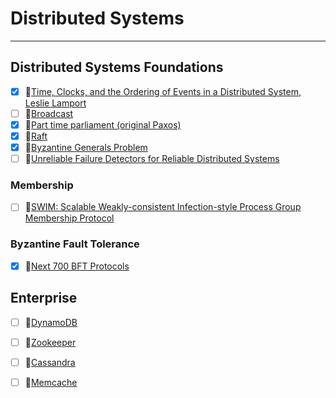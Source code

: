 # Distributed Systems

---

## Distributed Systems Foundations

- [x] 📄[Time, Clocks, and the Ordering of Events in a Distributed System, Leslie Lamport](https://lamport.azurewebsites.net/pubs/time-clocks.pdf)
- [ ] 📄[Broadcast](https://ecommons.cornell.edu/bitstream/handle/1813/6207/94-1425.pdf)
- [x] 📄[Part time parliament (original Paxos)](https://lamport.azurewebsites.net/pubs/lamport-paxos.pdf)
- [x] 📄[Raft](https://web.stanford.edu/~ouster/cgi-bin/papers/raft-atc14)
- [x] 📄[Byzantine Generals Problem](https://lamport.azurewebsites.net/pubs/byz.pdf)
- [ ] 📄[Unreliable Failure Detectors for Reliable Distributed Systems](https://ecommons.cornell.edu/bitstream/handle/1813/7192/95-1535.pdf)

### Membership

- [ ] 📄[SWIM: Scalable Weakly-consistent Infection-style Process Group Membership Protocol](https://research.cs.cornell.edu/projects/Quicksilver/public_pdfs/SWIM.pdf)

### Byzantine Fault Tolerance

- [x] 📄[Next 700 BFT Protocols](#)

## Enterprise

- [ ] 📄[DynamoDB](#)
- [ ] 📄[Zookeeper](#)
- [ ] 📄[Cassandra](#)
- [ ] 📄[Memcache](#)




 

